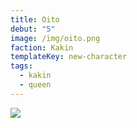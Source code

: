```yaml
---
title: Oito
debut: "5"
image: /img/oito.png
faction: Kakin
templateKey: new-character
tags:
  - kakin
  - queen
---
```


![](/img/oito.png)
